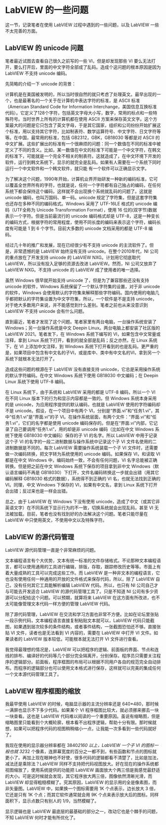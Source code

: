# LabVIEW 的一些问题

这一节，记录笔者在使用 LabVIEW 过程中遇到的一些问题，以及 LabVIEW 一些不太完善的方面。

## LabVIEW 的 unicode 问题

笔者最近试图去查看自己很久之前写的一些 VI，但是却发现那些 VI 要么无法打开，要么打开后，里面的中文字符全部成了乱码。造成个这问题的根本原因是因为 LabVIEW 不支持 unicode 编码。

先简略的介绍一下 unicode 的背景：

计算机是在美国被发明的，所以当时很自然的就只考虑了处理英文。最早出现的一个，也是最著名的一个关于在计算机中表达字符的标准，是 ASCII 标准（American Standard Code for Information Interchange，美国信息互换标准代码）。它定义了128个字符，包括英文字母大小写，数字，常用的标点和一些特殊符号。当时世界上所有的计算机都在使用 ASCII 方案来保存英文文字。这个方案最大的问题是它只包含了英文字母，于是其它国家，组织和公司纷纷开始扩展这个标准，用以支持其它字符，比如制表符、数学运算符号、中文字符、日文字符等等。在中国，最常用的标准，包括 GB2312，GBK，GB18030 等都是对 ASCII 的中文扩展。这些扩展出的标准有一个很麻烦的问题：同一个数值在不同的标准中被定义了不同的含义。比如，某一数值在中文的标准下可能是一个中文字符，在韩文的标准下，可能就是一个完全不相关的制表符。这就造成了，在中文环境下开发的软件，运行到韩文系统下，显示的就完全是乱码。如果有人需要在一个系统下同时运行一个中文软件和一个韩文软件，就只能 有一个软件可以正确显示文字。

为了解决这个问题，1990年开始，计算机业界开始研发一种新的编码标准，它可以覆盖全世界所有的字符，也就是说，任何一个字符都有自己独占的编码，在任何系统下都会保持这个编码，这样就不会出现换个系统就乱码的问题了。这就是 unicode 编码，也叫万国码、单一码。unicode 规定了字符集，但是这套字符集也还存在多种不同的编码格式。Windows 采用了 UTF-16LE 格式的 unicode 编码（UTF全称为 Unicode Transformation Format），使用 16 位的(双字节)数据表示一个字符。但是当前最流行的 unicode 编码格式却是 UTF-8，这是一种变长的编码方式，根据字符的常用程度，使用不同长度的编码来表示这个字符，编码长度有可能是 1 到 6 个字节。目前大多数的 unicode 文档采用的都是 UTF-8 编码。

经过几十年的推广和发展，现在已经很少有不支持 unicode 的主流软件了。但是，非常遗憾的是 LabVIEW 始终没有支持 unicode。在整个2010年代，NI 公司的重点放在了开发支持 unicode 的 LabVIEW NXG。计划用它彻底取代 LabVIEW，所以没有投入足够的资源去改进 LabVIEW。然而，NI 公司又放弃了 LabVIEW NXG。不支持 unicode 的 LabVIEW 成了使用者的唯一选择。

虽然 Windows 很早就开始支持 unicode 了，但是为了兼容那些还没有支持 unicode 的软件，Windows 系统保留了一个默认字符集的设置，对于非 unicode 的软件，Windows 会使用默认的字符集来解释那些字符编码。国内使用的电脑几乎都把默认的字符集设置为中文字符集，所以，一个软件是不是支持 unicode，对于绝大多数用户来说，并不能感觉到什么差别。笔者之前也从来没意识到 LabVIEW 不支持 unicode 会有什么问题。

直到最近，笔者才发现了这个问题。笔者家里有两台电脑，一台操作系统安装了 Windows；另一台操作系统是中文 Deepin Linux。两台电脑上都安装了社区版的 LabVIEW 2021。笔者发下，在 Windows 系统下编写的 VI，如果包含中文常量或注释，拿到 Linux 系统下打开，看到的就全部是乱码；反之亦然，在 Linux 系统下，在 VI 上添加中文注释，到 Windows 系统下打开看到的也是乱码。更严重的是，如果项目中包含有中文名的子VI，或是库中、类中有中文名的VI，拿到另一个系统下就根本无法打开了。

造成这些问题的根源在于 LabVIEW 没有直接支持 unicode，它总是采用操作系统的默认字符编码。在中文 Windows 系统下使用 GB18030 中文编码；在 Deepin Linux 系统下使用 UTF-8 编码。

在 Linux 系统下，由于系统和 LabVIEW 采用的都是 UTF-8 编码，所以一个 VI 在不同 Linux 版本下的行为和显示内容都是一致的。但 Windows 系统本身采用的是 unicode，为应用程序提供的默认编码，也就是 LabVIEW 使用的字符编码却不是 unicode。假设，在一个项目中有两个 VI，分别是“界面.vi”和“任务1.vi”，其中“任务1.vi”是“界面.vi”的子 VI。在操作系统层面，有两个文件：“界面.vi”和“任务1.vi”，它们的名字都是使用 unicode 编码保存的。但是在“界面.vi”内部，它记录了自己要调用“任务1.vi”，用的却是非 unicode 编码（比如在中文 Windows 系统下使用 GB18030 中文编码）保存的子 VI 的名字。所以 LabVIEW 中用于记录这个子 VI 的名字的一段二进制数据与操作系统中记录这个子 VI 文件名使用的二进制数据是不同的。每次 LabVIEW 需要操作系统装载一个子 VI 文件时，还需要做一次编码转换，把文字转为系统使用的 unicode 编码。如果保存 VI，和读取 VI 都是在中文 Windows 中，编码始终一致，不会有任何问题，VI 名字总能被正确转换。但是把之前在中文 Windows 系统下保存的项目拿到非中文 Windows（默认语言编码不再是 GB18030）下打开，文件名编码转换这一步就会出错（用其它编码解释 GB18030 格式的数据），系统得不到正确的 VI 名，也就无法找到正确的 VI。同理，中文 Windows 下保存的 VI，如果有中文名，拿到 Linux 系统下打开会出错；反过来也是一样会出错。

总之，由于 LabVIEW 在 Windows 下没有使用 unicode，造成了中文（或其它非英语文字）在不同系统下显示行为的不一致，切换系统就会出现乱码，甚至 VI 无法被加载。目前，笔者也没有找到好的办法解决这个问题。笔者只能尽量在 LabVIEW 中只使用英文，不使用中文以及特殊字符。

## LabVIEW 的源代码管理

LabVIEW 源代码管理一直是个非常麻烦的问题。

文本编程语言有个大优势，文本有统一标准的文件存储格式。不论那种文本编程语言，都可以使用通用的工具进行编辑，排版，存取，跟踪修改历史等等。市面上有着大量成熟的工具可以完成这些工作。而 LabVIEW 是一种非文本的编程语言，它也没有使用任何一种通用的开放的文件格式来保存代码，所以，除了 LabVIEW 自己，没有任何其它工具能解析编辑 LabVIEW 代码。所以，也只有 NI 公司自己才与可能去开发适合 LabVIEW 的源代码管理工具了。只是不知道 NI 公司有多少资源可以分配给这个问题。可以预期，就算将来 LabVIEW 在这方面有所改进，也不太可能像管理文本代码一样方便的管理 LabVIEW 代码。

除了源代码管理，LabVIEW 在交流和学习方面也非常不方便。比如在论坛里张贴一段示例代码，文本编程语言直接复制粘贴文本就可以，LabVIEW 代码只能截图，如果遇到层次较多的条件结构，或者事件结构，一张截图恐怕还不够。直接张贴 VI 文件，读者也是无法看到 VI 内容的，需要在 LabVIEW 中打开 VI 文件。如果读者的 LabVIEW 版本较低，可能根本就无法打开 VI 文件进行查看。

我觉得最理想的情况是，LabVIEW 可以把程序的逻辑、前面板的界面、节点和连线的排布、编译好的代码等几个部分完全隔离开，分别保存。程序员只需要关注程序的逻辑部分。前面板，程序框图的布局可以根据不同用户各自的规范完全自动排布。而程序的逻辑部分也可以使用文本格式进行保存，这样就可以完美的集成任何一个文本源代码管理工具了。

## LabVIEW 程序框图的缩放

我最早使用 LabVIEW 的时候，电脑显示器的主流分辨率还是 640*480，那时候一满屏也显示不下多少代码。如果某个 VI 程序框图比较大，就必须挪来挪去一块一块查看。这也是 LabVIEW 代码难以阅读的一个重要原因。虽说有缩略图，但是缩略图里只能看到个大概轮廓，根本看不出程序逻辑，帮助十分有限。那时候就想，如果可以把程序代码的视图稍稍缩小一点，让我能一次多看到一些代码就好了。

我现在使用的显示器分辨率都在 3840*2160 以上，LabVIEW 一个子 VI 的图标一般也就 32*32 个像素，连屏幕宽度的百分之一都不到，有些函数和节点的图标就更小了。再加上现在眼神也不好使，很多代码的逻辑都看不清楚了，比如是加法，减法还是乘除法？LabVIEW 同样不支持把代码视图放大。好在现在的操作系统都视图缩放了，使用系统提供的功能把 LabVIEW 画面放大个两三倍是我感觉最舒适的大小。可是这时候就会发现，其它程序放大两三倍，图像依然清晰光滑，而 LabVIEW 却显得粗糙模糊了。究其原因，LabVIEW 的显示用的全是像素图，而非矢量图。LabVIEW 中，如果换一个图标需要用 1K 个点表示，边长放大 3 倍，它还是只有 1K 个点；而其它软件通常就会用 9K 个点来表示放大后的图标。同样面积下，显示点数只有别人的 1/9，当然模糊了。

显示逻辑也是 LabVIEW 最底层的最基础的部分之一，改动它也是个棘手的问题，不知 LabVIEW 何时才能有所优化了。
